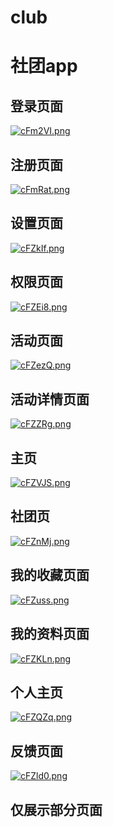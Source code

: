 # club
# 社团app
## 登录页面
[![cFm2VI.png](https://z3.ax1x.com/2021/03/30/cFm2VI.png)](https://imgtu.com/i/cFm2VI)
## 注册页面
[![cFmRat.png](https://z3.ax1x.com/2021/03/30/cFmRat.png)](https://imgtu.com/i/cFmRat)
## 设置页面
[![cFZkIf.png](https://z3.ax1x.com/2021/03/30/cFZkIf.png)](https://imgtu.com/i/cFZkIf)
## 权限页面
[![cFZEi8.png](https://z3.ax1x.com/2021/03/30/cFZEi8.png)](https://imgtu.com/i/cFZEi8)
## 活动页面
[![cFZezQ.png](https://z3.ax1x.com/2021/03/30/cFZezQ.png)](https://imgtu.com/i/cFZezQ)
## 活动详情页面
[![cFZZRg.png](https://z3.ax1x.com/2021/03/30/cFZZRg.png)](https://imgtu.com/i/cFZZRg)
## 主页
[![cFZVJS.png](https://z3.ax1x.com/2021/03/30/cFZVJS.png)](https://imgtu.com/i/cFZVJS)
## 社团页
[![cFZnMj.png](https://z3.ax1x.com/2021/03/30/cFZnMj.png)](https://imgtu.com/i/cFZnMj)
## 我的收藏页面
[![cFZuss.png](https://z3.ax1x.com/2021/03/30/cFZuss.png)](https://imgtu.com/i/cFZuss)
## 我的资料页面
[![cFZKLn.png](https://z3.ax1x.com/2021/03/30/cFZKLn.png)](https://imgtu.com/i/cFZKLn)
## 个人主页
[![cFZQZq.png](https://z3.ax1x.com/2021/03/30/cFZQZq.png)](https://imgtu.com/i/cFZQZq)
## 反馈页面
[![cFZld0.png](https://z3.ax1x.com/2021/03/30/cFZld0.png)](https://imgtu.com/i/cFZld0)
## 仅展示部分页面
